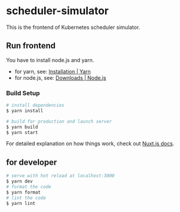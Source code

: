 # scheduler-simulator

This is the frontend of Kubernetes scheduler simulator.

## Run frontend

You have to install node.js and yarn.

- for yarn, see: [Installation | Yarn](https://classic.yarnpkg.com/en/docs/install/#mac-stable)
- for node.js, see: [Downloads | Node.js](https://nodejs.org/en/download/)


### Build Setup

```bash
# install dependencies
$ yarn install

# build for production and launch server
$ yarn build
$ yarn start
```

For detailed explanation on how things work, check out [Nuxt.js docs](https://nuxtjs.org).

## for developer

```bash
# serve with hot reload at localhost:3000
$ yarn dev
# format the code
$ yarn format
# lint the code
$ yarn lint
```